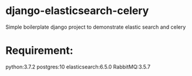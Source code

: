 # django-elasticsearch-celery

Simple boilerplate django project to demonstrate elastic search and celery



# Requirement:
python:3.7.2
postgres:10
elasticsearch:6.5.0
RabbitMQ:3.5.7
